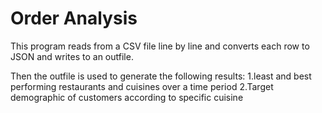 # Order Analysis

This program reads from a CSV file line by line and converts each row to JSON and writes to an outfile.

Then the outfile is used to generate the following results:
1.least and best performing restaurants and cuisines over a time period
2.Target demographic of customers according to specific cuisine
